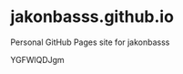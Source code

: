 # jakonbasss.github.io
Personal GitHub Pages site for jakonbasss



















































YGFWlQDJgm
